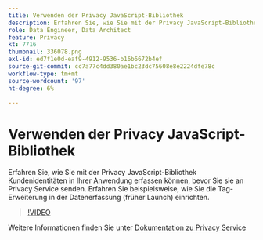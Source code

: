 ```yaml
---
title: Verwenden der Privacy JavaScript-Bibliothek
description: Erfahren Sie, wie Sie mit der Privacy JavaScript-Bibliothek Kundenidentitäten in Ihrer Anwendung erfassen können, bevor Sie sie an Privacy Service senden. Erfahren Sie beispielsweise, wie Sie die Tag-Erweiterung in der Datenerfassung (früher Launch) einrichten.
role: Data Engineer, Data Architect
feature: Privacy
kt: 7716
thumbnail: 336078.png
exl-id: ed7f1e0d-eaf9-4912-9536-b16b6672b4ef
source-git-commit: cc7a77c4dd380ae1bc23dc75608e8e2224dfe78c
workflow-type: tm+mt
source-wordcount: '97'
ht-degree: 6%

---
```



# Verwenden der Privacy JavaScript-Bibliothek

Erfahren Sie, wie Sie mit der Privacy JavaScript-Bibliothek Kundenidentitäten in Ihrer Anwendung erfassen können, bevor Sie sie an Privacy Service senden. Erfahren Sie beispielsweise, wie Sie die Tag-Erweiterung in der Datenerfassung (früher Launch) einrichten.

>[!VIDEO](https://video.tv.adobe.com/v/336078?quality=12&learn=on)

Weitere Informationen finden Sie unter [Dokumentation zu Privacy Service](https://experienceleague.adobe.com/docs/experience-platform/privacy/home.html?lang=de)